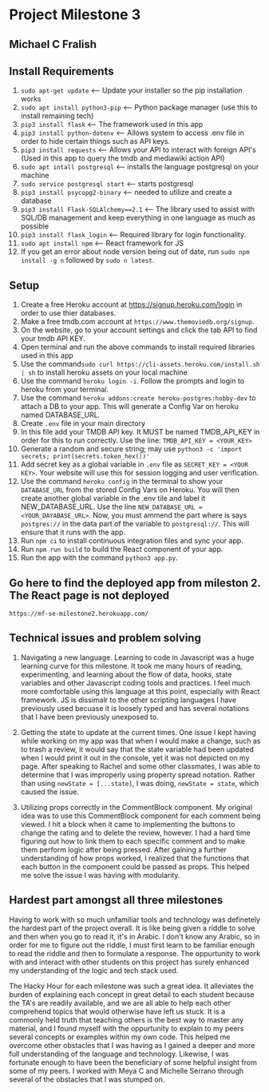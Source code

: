 # Project Milestone 3
## Michael C Fralish


## Install Requirements
1. `sudo apt-get update` <-- Update your installer so the pip installation works
2. `sudo apt install python3-pip` <-- Python package manager (use this to install remaining tech)
3. `pip3 install flask` <-- The framework used in this app
4. `pip3 install python-dotenv` <-- Allows system to access .env file in order to hide certain things such as API keys.
5. `pip3 install requests` <-- Allows your API to interact with foreign API's (Used in this app to query the tmdb and mediawiki action API)
6. `sudo apt intall postgresql` <-- installs the language postgresql on your machine
7. `sudo service postgresql start` <-- starts postgresql
8. `pip3 install psycopg2-binary` <-- needed to utilize and create a database
9. `pip3 install Flask-SQLAlchemy==2.1` <-- The library used to assist with SQL/DB management and keep everything in one language as much as possible
10. `pip3 install flask_login` <-- Required library for login functionality.
11. `sudo apt install npm` <-- React framework for JS
12. If you get an error about node version being out of date, run `sudo npm install -g n` followed by `sudo n latest`.


## Setup
1. Create a free Heroku account at https://signup.heroku.com/login in order to use thier databases.
2. Make a free tmdb.com account at `https://www.themoviedb.org/signup`.
3. On the website, go to your account settings and click the tab API to find your tmdb API KEY.
4. Open terminal and run the above commands to install required libraries used in this app
5. Use the command`sudo curl https://cli-assets.heroku.com/install.sh | sh` to install heroku assets on your local machine
6. Use the command `heroku login -i`. Follow the prompts and login to heroku from your terminal.
7. Use the command `heroku addons:create heroku-postgres:hobby-dev` to attach a DB to your app. This will generate a Config Var on heroku named DATABASE_URL.
8. Create `.env` file in your main directory
9. In this file add your TMDB API key. It MUST be named TMDB_API_KEY in order for this to run correctly. Use the line: `TMDB_API_KEY = <YOUR_KEY>`
10. Generate a random and secure string; may use `python3 -c 'import secrets; print(secrets.token_hex())'`
11. Add secret key as a global variable in `.env` file as `SECRET_KEY = <YOUR KEY>`. Your website will use this for session logging and user verification.
12. Use the command `heroku config` in the terminal to show your `DATABASE_URL` from the stored Config Vars on Heroku.
   You will then create another global variable in the .env tile and label it NEW_DATABASE_URL. Use the line `NEW_DATABASE_URL = <YOUR_DAYABASE_URL>`.
   Now, you must ammend the part where is says `postgres://` in the data part of the variable to `postgresql://`. This will ensure that it runs with the app.
13. Run `npm ci` to install continuous integration files and sync your app.
14. Run `npm run build` to build the React component of your app.
13. Run the app with the command `python3 app.py`.


## Go here to find the deployed app from mileston 2. The React page is not deployed
`https://mf-se-milestone2.herokuapp.com/`


## Technical issues and problem solving
1. Navigating a new language. Learning to code in Javascript was a huge learning curve for this milestone. It took me many hours of reading, experimenting, and learning about the flow of data, hooks, state variables and other Javascript coding tools and practices. I feel much more comfortable using this language at this point, especially with React framework. JS is dissimalr to the other scripting languages I have previously used becuase it is loosely typed and has several notations that I have been previously unexposed to.

2. Getting the state to update at the current times. One issue I kept having while working on my app was that when I would make a change, such as to trash a review, it would say that the state variable had been updated when I would print it out in the console, yet it was not depicted on my page. After speaking to Rachel and some other classmates, I was able to determine that I was improperly using property spread notation. Rather than using `newState = [...state]`, I was doing, `newState = state`, which caused the issue.

3. Utilizing props correctly in the CommentBlock component. My original idea was to use this CommentBlock component for each comment being viewed. I hit a block when it came to implementing the buttons to change the rating and to delete the review, however. I had a hard time figuring out how to link them to each specific comment and to make them perform logic after being pressed. After gaining a further understanding of how props worked, I realized that the functions that each button in the component could be passed as props. This helped me solve the issue I was having with modularity.

## Hardest part amongst all three milestones
Having to work with so much unfamiliar tools and technology was definetely the hardest part of the project overall. It is like being given a riddle to solve and then when you go to read it, it's in Arabic. I don't know any Arabic, so in order for me to figure out the riddle, I must first learn to be familiar enough to read the riddle and then to formulate a response. The oppurtunity to work with and interact with other students on this project has surely enhanced my understanding of the logic and tech stack used. 

The Hacky Hour for each milestone was such a great idea. It alleviates the burden of explaining each concept in great detail to each student because the TA's are readily available, and we are all able to help each other comprehend topics that would otherwise have left us stuck. It is a commonly held truth that teaching others is the best way to master any material, and I found myself with the oppurtunity to explain to my peers several concepts or examples within my own code. This helped me overcome other obstacles that I was having as I gained a deeper and more full understanding of the language and technology. Likewise, I was fortunate enough to have been the beneficiary of some helpful insight from some of my peers. I worked with Meya C and Michelle Serrano through several of the obstacles that I was stumped on.
